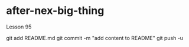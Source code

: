 # after-nex-big-thing
Lesson 95

git add README.md
git commit -m "add content to README"
git push -u
